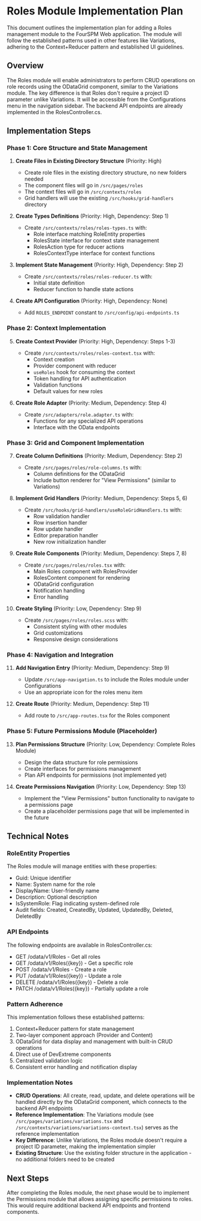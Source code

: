# Roles Module Implementation Plan

This document outlines the implementation plan for adding a Roles management module to the FourSPM Web application. The module will follow the established patterns used in other features like Variations, adhering to the Context+Reducer pattern and established UI guidelines.

## Overview

The Roles module will enable administrators to perform CRUD operations on role records using the ODataGrid component, similar to the Variations module. The key difference is that Roles don't require a project ID parameter unlike Variations. It will be accessible from the Configurations menu in the navigation sidebar. The backend API endpoints are already implemented in the RolesController.cs.

## Implementation Steps

### Phase 1: Core Structure and State Management

1. **Create Files in Existing Directory Structure** (Priority: High)
   - Create role files in the existing directory structure, no new folders needed
   - The component files will go in `/src/pages/roles`
   - The context files will go in `/src/contexts/roles`
   - Grid handlers will use the existing `/src/hooks/grid-handlers` directory

2. **Create Types Definitions** (Priority: High, Dependency: Step 1)
   - Create `/src/contexts/roles/roles-types.ts` with:
     - Role interface matching RoleEntity properties
     - RolesState interface for context state management
     - RolesAction type for reducer actions
     - RolesContextType interface for context functions

3. **Implement State Management** (Priority: High, Dependency: Step 2)
   - Create `/src/contexts/roles/roles-reducer.ts` with:
     - Initial state definition
     - Reducer function to handle state actions

4. **Create API Configuration** (Priority: High, Dependency: None)
   - Add `ROLES_ENDPOINT` constant to `/src/config/api-endpoints.ts`

### Phase 2: Context Implementation

5. **Create Context Provider** (Priority: High, Dependency: Steps 1-3)
   - Create `/src/contexts/roles/roles-context.tsx` with:
     - Context creation
     - Provider component with reducer
     - `useRoles` hook for consuming the context
     - Token handling for API authentication
     - Validation functions
     - Default values for new roles

6. **Create Role Adapter** (Priority: Medium, Dependency: Step 4)
   - Create `/src/adapters/role.adapter.ts` with:
     - Functions for any specialized API operations
     - Interface with the OData endpoints

### Phase 3: Grid and Component Implementation

7. **Create Column Definitions** (Priority: Medium, Dependency: Step 2)
   - Create `/src/pages/roles/role-columns.ts` with:
     - Column definitions for the ODataGrid
     - Include button renderer for "View Permissions" (similar to Variations)

8. **Implement Grid Handlers** (Priority: Medium, Dependency: Steps 5, 6)
   - Create `/src/hooks/grid-handlers/useRoleGridHandlers.ts` with:
     - Row validation handler
     - Row insertion handler
     - Row update handler
     - Editor preparation handler
     - New row initialization handler

9. **Create Role Components** (Priority: Medium, Dependency: Steps 7, 8)
   - Create `/src/pages/roles/roles.tsx` with:
     - Main Roles component with RolesProvider
     - RolesContent component for rendering
     - ODataGrid configuration
     - Notification handling
     - Error handling

10. **Create Styling** (Priority: Low, Dependency: Step 9)
    - Create `/src/pages/roles/roles.scss` with:
      - Consistent styling with other modules
      - Grid customizations
      - Responsive design considerations

### Phase 4: Navigation and Integration

11. **Add Navigation Entry** (Priority: Medium, Dependency: Step 9)
    - Update `/src/app-navigation.ts` to include the Roles module under Configurations
    - Use an appropriate icon for the roles menu item

12. **Create Route** (Priority: Medium, Dependency: Step 11)
    - Add route to `/src/app-routes.tsx` for the Roles component

### Phase 5: Future Permissions Module (Placeholder)

13. **Plan Permissions Structure** (Priority: Low, Dependency: Complete Roles Module)
    - Design the data structure for role permissions
    - Create interfaces for permissions management
    - Plan API endpoints for permissions (not implemented yet)

14. **Create Permissions Navigation** (Priority: Low, Dependency: Step 13)
    - Implement the "View Permissions" button functionality to navigate to a permissions page
    - Create a placeholder permissions page that will be implemented in the future

## Technical Notes

### RoleEntity Properties

The Roles module will manage entities with these properties:
- Guid: Unique identifier
- Name: System name for the role
- DisplayName: User-friendly name
- Description: Optional description
- IsSystemRole: Flag indicating system-defined role
- Audit fields: Created, CreatedBy, Updated, UpdatedBy, Deleted, DeletedBy

### API Endpoints

The following endpoints are available in RolesController.cs:
- GET /odata/v1/Roles - Get all roles
- GET /odata/v1/Roles({key}) - Get a specific role
- POST /odata/v1/Roles - Create a role
- PUT /odata/v1/Roles({key}) - Update a role
- DELETE /odata/v1/Roles({key}) - Delete a role
- PATCH /odata/v1/Roles({key}) - Partially update a role

### Pattern Adherence

This implementation follows these established patterns:
1. Context+Reducer pattern for state management
2. Two-layer component approach (Provider and Content)
3. ODataGrid for data display and management with built-in CRUD operations
4. Direct use of DevExtreme components
5. Centralized validation logic
6. Consistent error handling and notification display

### Implementation Notes

- **CRUD Operations**: All create, read, update, and delete operations will be handled directly by the ODataGrid component, which connects to the backend API endpoints
- **Reference Implementation**: The Variations module (see `/src/pages/variations/variations.tsx` and `/src/contexts/variations/variations-context.tsx`) serves as the reference implementation
- **Key Difference**: Unlike Variations, the Roles module doesn't require a project ID parameter, making the implementation simpler
- **Existing Structure**: Use the existing folder structure in the application - no additional folders need to be created

## Next Steps

After completing the Roles module, the next phase would be to implement the Permissions module that allows assigning specific permissions to roles. This would require additional backend API endpoints and frontend components.
